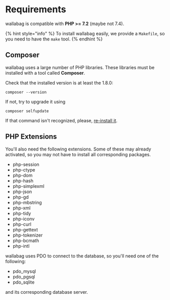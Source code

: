 # Requirements

wallabag is compatible with **PHP >= 7.2** (maybe not 7.4).

{% hint style="info" %}
To install wallabag easily, we provide a `Makefile`, so you need to have the `make` tool.
{% endhint %}

## Composer

wallabag uses a large number of PHP libraries.
These libraries must be installed with a tool called **Composer**.

Check that the installed version is at least the 1.8.0:

    composer --version

If not, try to upgrade it using

    composer selfupdate

If that command isn't recognized, please, [re-install it](https://getcomposer.org/doc/00-intro.md).

## PHP Extensions

You'll also need the following extensions. Some of these may already activated, so you may not have to install all corresponding packages.

-   php-session
-   php-ctype
-   php-dom
-   php-hash
-   php-simplexml
-   php-json
-   php-gd
-   php-mbstring
-   php-xml
-   php-tidy
-   php-iconv
-   php-curl
-   php-gettext
-   php-tokenizer
-   php-bcmath
-   php-intl

wallabag uses PDO to connect to the database, so you'll need one of the following:

-   pdo_mysql
-   pdo_pgsql
-   pdo_sqlite

and its corresponding database server.
